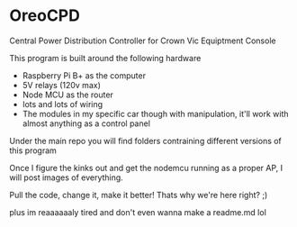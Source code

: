 # OreoCPD
Central Power Distribution Controller for Crown Vic Equiptment Console

This program is built around the following hardware
- Raspberry Pi B+ as the computer
- 5V relays (120v max)
- Node MCU as the router
- lots and lots of wiring
- The modules in my specific car though with manipulation, it'll work with almost anything as a control panel

Under the main repo you will find folders contraining different versions of this program


Once I figure the kinks out and get the nodemcu running as a proper AP, I will post images of everything.

Pull the code, change it, make it better! Thats why we're here right? ;)

plus im reaaaaaaly tired and don't even wanna make a readme.md lol
